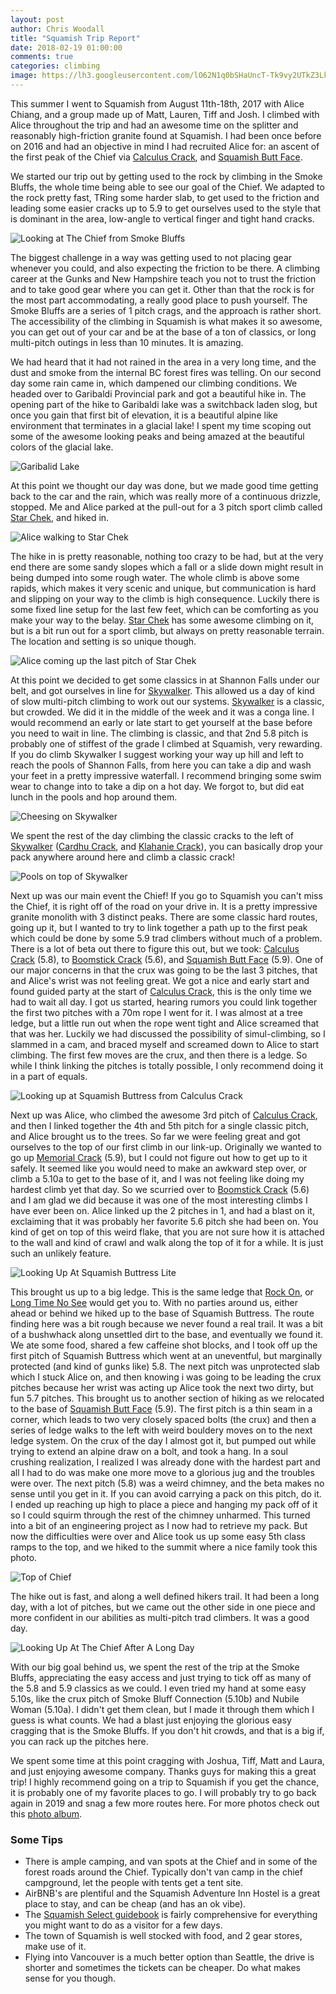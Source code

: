 ```yaml
---
layout: post
author: Chris Woodall
title: "Squamish Trip Report"
date: 2018-02-19 01:00:00
comments: true
categories: climbing
image: https://lh3.googleusercontent.com/lO62N1q0bSHaUncT-Tk9vy2UTkZ3Lkfxy7PefcmStPRtXeqM2hD6X3wJNOAPpFFroTvt-4DHI0jPGD3QmjYXKd7Kb0Wjf-7ZXps2hbDzT-FLqAQULQnnugQoa3lPzO2woC7gEIuYzJwyYE8SgRWddd68jNQxZ-qi5VgpiX9OxFAa9LVvKlE-kzGH3KU3a7pxy6MJRQszMZKgsQJUcfE_rI8YQFaTOyj3IP_AAGU9SFpQNF0RikSqSCT9GYQNYCQui98AkKaj71XM_wAPJg2_SNUAbmHWvN_uJHDm2_TJBaWptxXYBNRjxzsChfIXFNL0YA0fr_rVuqcOpqwsqEZF8SBmc4EYYC7n5uSmvUlwIR6UqBG-h9mTCvL7SOcyeEXmJL_kW-CfQKBpOcGTq8SLOP8f741tviu5Zl74JqPDPbPp2OLFcP4otIonPgZpUbCMp-Wzp0bgj4q-AdbdC8JmXjSaG_IgsLmWFPJeZh86qrbZiiMvhfIVyZloPVpqL38Oug9dOEuvtO5E5-XHY___5ztgZRtwclyfN-8kRatBVmmlt7SNLkbt6nPWTUEcYzdwkOh8jTnPnuncpkZH9Pb5u55VDeBy90KU5VrDJN4_dRPjNpLsG8BAOZ6cVTKDgTKD2P7SrzgKgyEet39leRJXBgFbmOsuEJwV=w533-h946-no
---
```


This summer I went to Squamish from August 11th-18th, 2017 with Alice Chiang, and a group made up of Matt, Lauren, Tiff and Josh. I climbed with Alice throughout the trip and had an awesome time on the splitter and reasonably high-friction granite found at Squamish. I had been once before on 2016 and had an objective in mind I had recruited Alice for: an ascent of the first peak of the Chief via [Calculus Crack], and [Squamish Butt Face].

<!-- more -->

We started our trip out by getting used to the rock by climbing in the Smoke Bluffs, the whole time being able to see our goal of the Chief. We adapted to the rock pretty fast, TRing some harder slab, to get used to the friction and leading some easier cracks up to 5.9 to get ourselves used to the style that is dominant in the area, low-angle to vertical finger and tight hand cracks.

![Looking at The Chief from Smoke Bluffs](https://lh3.googleusercontent.com/V9l9vqSPHdVXfae-1HKw3btK8MmDy4-delWJpAll-kYi1fvfL8u6ktnk946OYUH-keTRDec7OYqW_qpRaDDDfdlTnTt1_AKnMhwPv1iSFelVJ0kvNUFe1-yJ7wueUFVclrBP8OF6VlSnywAKuVst18ktAvNuqcnUySRsUwWyG3_oOTOby5cZsBRRBGCjuFgwA0g6TuFGi03M9RtnJ2iLJ1FkzMl_mc5GvrFmhfxC2sozj-q-TAkwDZmOkGnU9-L-he8bsUD80Kuq0xvJHBuTTFhj-5bBaEf9OZ8bXFAQA1VZ8QSw33e7IKpaHE_n8guuZvEDXVGexCcybSVfTn-8yMG4Az0ydI4rewuC0Tij9gJ5kdSYOmC8iyilv9H2reZpAhf9lzmLyKFAeKtVcXbClVqGkTm7Km4FlDRmAEPXOJvfr4hUjilMc283w5VPkij2cbkRteUZ9yLcsO-scFXL5-eiMyYcKsidtgevJ7o9F9nzDcNpk0UmwtKHwp_i9n3bIs2QK4L0jSfysxew3QcfDgr0nMh886YYx3M1WTNii4mtp1SuTHXme29_7NOhiBIp33gx5yAGXbms6yY-llFjcy8PR9iQucXYyduvjWMh_NLgTDwHkbrWhnwIUoV7TZKJxSDq11_4d8WySuVLhs6p2JseLZLPxNU6=w533-h946-no)

The biggest challenge in a way was getting used to not placing gear whenever you could, and also expecting the friction to be there. A climbing career at the Gunks and New Hampshire teach you not to trust the friction and to take good gear where you can get it. Other than that the rock is for the most part accommodating, a really good place to push yourself. The Smoke Bluffs are a series of 1 pitch crags, and the approach is rather short. The accessibility of the climbing in Squamish is what makes it so awesome, you can get out of your car and be at the base of a ton of classics, or long multi-pitch outings in less than 10 minutes. It is amazing.

We had heard that it had not rained in the area in a very long time, and the dust and smoke from the internal BC forest fires was telling. On our second day some rain came in, which dampened our climbing conditions. We headed over to Garibaldi Provincial park and got a beautiful hike in. The opening part of the hike to Garibaldi lake was a switchback laden slog, but once you gain that first bit of elevation, it is a beautiful alpine like environment that terminates in a glacial lake! I spent my time scoping out some of the awesome looking peaks and being amazed at the beautiful colors of the glacial lake.

![Garibalid Lake](https://lh3.googleusercontent.com/uczW4eQOoW6k59R96KhdhWf7vl1dyNx7UvVrLFgjj249_ViwK8JPbhW0u7y-yNOCroaD8bHeJYqfpapKYmpoqVwZkximSPjaEDBCnXYpz2etKIlWvkDHumGw5fVXYnqsnJA3jL20lZmGsX7qo1bG1WsdWtXzXqwXitIMSfXn_WeNuM6oWfUzff4-SGDDk7DO0kAoT29b0fMfzGiS5E3y4gCQ8gEdiEha3oCXVoolog6tGplebUcjzeQSKPoXd3yyP08TxYf8thfBk9kd-a5WAZxYEjgmtLVyVqetII77a6udPeaYDm5uTpr3CZcS3QPm3KNgD34V_fDsynmy9fUQwkIHqECz2snxBpXCJijXVDxxPPrtQZ1ccvm26KqlFVB0JDYRGxLW-wx4qIM6ot_sWzyHliushQZ-O-cJs9mYy3PLGhkeIZL6_J5zZfAi_ej-UO5r5HgDv-KTJSiG-ZQVunsYoPbDYFIY3x3mWbVHUbvC0bJakhQiyG31WdwxIKdGHY2KJqjp-QRLaibko33iC_bmLI7urX9hRYW9iVGDBWtGNOBOUa2lpur-_xvBHIrzO4PoykETirQm6HCw2zAZkieqXrGqCf4FZtp8-iIwyiytgGTSEw4paWjZFY2lLrv7pCCmEvbgIN9TW6Frk3tuGLP5BgOvzJ4F=w961-h541-no)

At this point we thought our day was done, but we made good time getting back to the car and the rain, which was really more of a continuous drizzle, stopped. Me and Alice parked at the pull-out for a 3 pitch sport climb called [Star Chek], and hiked in.

![Alice walking to Star Chek](https://lh3.googleusercontent.com/CQ8K5ClFpkpKdkdemJfLzXz8jvH9Y-1rWPaqaXWnLYylqOf8dsfLACQATEiQkkE-YqbaCFRSt-Zr9C9Yemd4w7u1XvBJOI06v9kDwf0c9U6Hu2CUdqTIyiguaLRwCXDlpvac4b-_s7p5MbTZzqPgm-aqTrbX8aeGRsos6RwOh2FxcRnbNvN-Y3WvbtBkXy1dIikkXD9uGRGYdUl2xro8J6jsiW6iAeU6DawW1MDdGkV3WGUK_hHsjRZuK-Qc-_0ZrarmOi7nldKLcdp5EphMxsXipRmWGxrDzddOXxmpgwgFwp-SHzi9y0cycUtVHNWJv3GDb4KLDkQ06sZbhlMzYpoPqg_TkdE316-T_kcnWp29B7OZHeb7s0UfDnGqyYbljHTLvWQHYTO5r3CAa8dc-9ZsKLs3jj22LE2nBiwlKxoiShhe6Tc4HytHHRcxvU-iIz5AvBiDe0RDAxRxVft1FTzGPKaNZNIQ34n-yrPQWJ1uzBYgxj6pDkMvBo-qZ5y0rrEhh3lAPpRHMVX78Ko6peQxTSx3VqlxGXG97YaOGAlyKvUWkrYvzq8AXKSZFyUk7gbYUfQOsIIl0hnD5dnRq285CgbJ6Wsf8vGdo8MJhDxuJJWrzZGioviUt6Y0-JWxTH4Jj-G81xf2eOWWnbRr4ZIr7Awv1i1C=w961-h541-no)

The hike in is pretty reasonable, nothing too crazy to be had, but at the very end there are some sandy slopes which a fall or a slide down might result in being dumped into some rough water. The whole climb is above some rapids, which makes it very scenic and unique, but communication is hard and slipping on your way to the climb is high consequence. Luckily there is some fixed line setup for the last few feet, which can be comforting as you make your way to the belay. [Star Chek] has some awesome climbing on it, but is a bit run out for a sport climb, but always on pretty reasonable terrain. The location and setting is so unique though.

![Alice coming up the last pitch of Star Chek](https://lh3.googleusercontent.com/V0greODOOX8su4dHXu8fwqL5QDvtC9b8M3jqi1RJYV8vbbNR_IYPgVVjXoDZkoeKEfpBUq4E0jzQMACy8-XzAhfbNtOPavDZ-34lmFeNedhqMQTydF3WuIgDdxnYiIrmx3wlx9SESK1bekza3evMPvh6_OYOgea2qYkpqTGAeWxDCQQh4ywvBPE9HSO73ddCskIINp8HSHbDnPrud96Ne7KhfiYPrMz1sIQMiQG1ZK3JbeEqmKcjsNzKYp_xr3lfxPxo2gVMxsNcQ608CESaEA75D-GBMmh6WDTKM4lmSVJPh7e_RLN9HTym5Ck_gXx3Ems_KUUkiJYCT1bM_wx3KK5rvp0QDNgq7pRV6wKwYia8STxhwFkLbxGpM9EcJkGimaMFpq-kpNNg8CqEAC0SBbWup0Ee7n9uuUhbTekqUnta2qmUE9UcfDVc66Mn416AbdHvGRx3Oyj0JQU2ja_mr-O0snHS3YZvij3VQz-j6jwYek08_pCyJFLObGkW5WfzoUU_ReXN2MZQkQTEbG-9Y2sfMznwXcjs2MsfM1-dnL0Hp-pjmOVtz4tTVzInrTD1s8CbV830kjX-ajLOS9BdF4JMp7I9KjP4lFNowDx8SNgF_r6YppYjmwk7iH-rdlUlDDX2bkUZSn2QZCABve1rHlNr7qXWDHPJ=w961-h721-no)

At this point we decided to get some classics in at Shannon Falls under our belt, and got ourselves in line for [Skywalker]. This allowed us a day of kind of slow multi-pitch climbing to work out our systems. [Skywalker] is a classic, but crowded. We did it in the middle of the week and it was a conga line. I would recommend an early or late start to get yourself at the base before you need to wait in line. The climbing is classic, and that 2nd 5.8 pitch is probably one of stiffest of the grade I climbed at Squamish, very rewarding. If you do climb Skywalker I suggest working your way up hill and left to reach the pools of Shannon Falls, from here you can take a dip and wash your feet in a pretty impressive waterfall. I recommend bringing some swim wear to change into to take a dip on a hot day. We forgot to, but did eat lunch in the pools and hop around them.

![Cheesing on Skywalker](https://lh3.googleusercontent.com/YsUk46sd5pf2fn7QYYaFvYk37JWL6xu3SvsKbusHUhpBJlQeSLP60tKiqRFoxNXNmwvIh2glq2EyxQVX0keOMxksR75joe-JmF8GFZTRbz3NTI7Ld4-dn9IX7l9kil1LRH1_3tvN_27RNnHft0mNJa3FuRQV0_5uggs6fxSeZhKizb7OqHFwqCSc8IFMFxIgynfcj1BsKwTknrTIzBfPPkDzpdwycVhP_PddsG0UkYj_zWQcRb7nwCTdnDw-xExB9VkJa6B073aCbgbxL7qwJqAUMQN2fXwoUlnLZ4BC3EpoCIAxrAONsbrwd9EmQw95m5TcfCLmg89izg87HaxFWKk89l9EmpSWWZqOb16Tz2XTo-xdXFYpoy0erxM0-856giUsUr3kKHJxN-S4_qU6zqBcEIHv7PwFAYHotsYQILYztjokhxtiatpZPZo3VEabGU3wEQCjexYAEHGK4nX5OFGQv7Zopco10WL_Qjhe-sJnsvSGhiPqt7yxQs9WpKoZGNgyr8Od_omg9awZQMY2ARJw4rLbk01_W4XQUSB3uNXRDzmrR5Pr-GVxELUPnqVTh_zDNjxcd8cyc06o64fH0M65eiZtM2XGVAYjGfoUGIaXpDrHvnJGmDtPMnET5d_BIKv58ODwhLGxtXLAIfo91EwqwN3w6BHU=w961-h721-no)

 We spent the rest of the day climbing the classic cracks to the left of [Skywalker] ([Cardhu Crack], and [Klahanie Crack]), you can basically drop your pack anywhere around here and climb a classic crack!

![Pools on top of Skywalker](https://lh3.googleusercontent.com/4gGvsNuh6yqbDwJPia_s_5JdHJnyQ9PHtkZeq0120qLe-YMvcAOzT6gLTxU4K104UZLGEigUDnnjr3RQmscpsIDyM75-01UbcbMxP8tkFv85GG_FNggEpvZ_E88TfRKUQoUcYO2DI3Bm4CQivrXvew4MJhT-GCsQLK4Fge5uqb8O4hDAtyhAL02oxRmhN2MNcShTtu0BjqaHNiqlPGUMUsKaU7WpN4RFMWUijdDZfm7_J4srYeUkT7B0n1n8d-U9tCOfsU36ERncWWpzqRjS27JnZ5axnjHOkH0bwcBoz9nu8cfPOsFIuhoXOWBGBmidBkmnuVvWMO8I_DenqRMGWWCe3nYEWpI-mBqqsLaiILq5G4jDj1r-099yTfCojRoki7-_V0ZL_1QgiCUtWdSu04tgdFtf7aIrVKbnigaSM3O9eSOpVrQKoK5tRgy5FwzfW3vzdse-rxr846v7Q_Li4V_k4w5pidZ7TdWv0eJZ3onb8DJIVx1A5y8_xOoU0reSSSkV1pK3Fz9yTU2BNjqLPSd8RcnQFhgHhWdSAkPTNUbzuwxs8Y5kvUcjau_6f9xdSW1gRtrPZlMYRxhaQABM_ZLD--3nLeIeAiiN9ENOpZ96Twc3BmeCMMq0thDvzvjDcYFYnHyCaOQ3bhIEcf6l4RYsHPpArLKv=w533-h946-no)

Next up was our main event the Chief! If you go to Squamish you can't miss the Chief, it is right off of the road on your drive in. It is a pretty impressive granite monolith with 3 distinct peaks. There are some classic hard routes, going up it, but I wanted to try to link together a path up to the first peak which could be done by some 5.9 trad climbers without much of a problem. There is a lot of beta out there to figure this out, but we took: [Calculus Crack] (5.8), to [Boomstick Crack] (5.6), and [Squamish Butt Face] (5.9). One of our major concerns in that the crux was going to be the last 3 pitches, that and Alice's wrist was not feeling great. We got a nice and early start and found guided party at the start of [Calculus Crack], this is the only time we had to wait all day. I got us started, hearing rumors you could link together the first two pitches with a 70m rope I went for it. I was almost at a tree ledge, but a little run out when the rope went tight and Alice screamed that that was her. Luckily we had discussed the possibility of simul-climbing, so I slammed in a cam, and braced myself and screamed down to Alice to start climbing. The first few moves are the crux, and then there is a ledge. So while I think linking the pitches is totally possible, I only recommend doing it in a part of equals.

![Looking up at Squamish Buttress from [Calculus Crack]](https://lh3.googleusercontent.com/P9wWd-WtWijB_3vaYBGnc4EcaKIS3kn72IQ4kNg9Zy-PAFcIrykR14i6OlRqAStRH8ar75BzxuncA3rAQY6Z5ZjMFcJkr2GOE_s7FNJtX_PmOf5zUVXoiD85HcxyW7r-8LPKt0PD8YIfXmAprD6LK9Ioj025OipsHYHH_YQde7QjYdTrXOEr7KU7yG98Ho-rWS2BhQCsq9N6rKYTI0KkZMjbdkpyocguAbuW3Pwb4vh59mnB5JnxYibP64MtokoqW_KC2Ynka7tklViB4Ns6xwxgE50cpqVnZsJUsybXKwLP6sacAyN5TMI6PGtVhjRcAjHA1-BFWKSbY6OwbF2mKM6-SQlHBHx3wYQ1_YOVEeiZBEqBiZRRnOpW0n3aL1UcPQVYl3iWUXEWytoGmBOGqO5IybykO6blIm0-40oRFC0DlLK99KLU59iC7hHrg2nw64o5CPuNAiHVA8dOR8DdjudqHQ4txjVsjysZgN9QzQ5SCQNaztBT6DU5QFYJMzTbWpIcLqRpl_g7t8cLtB2FlLn7Cc_CLYTW0uVM4MzopyvZTDWrAnP_WXQUTXMVwSTpPUQjN-6takkw1VZV1o9MvmQ9ETXRS8CHRFVtXRPG5HbnuR0d4WYiI2VlpMZTigqfx6DVzoOqVfdSez2FP9ul5TaOFIKmTa3u=w533-h946-no)


Next up was Alice, who climbed the awesome 3rd pitch of [Calculus Crack], and then I linked together the 4th and 5th pitch for a single classic pitch, and Alice brought us to the trees. So far we were feeling great and got ourselves to the top of our first climb in our link-up. Originally we wanted to go up [Memorial Crack] (5.9), but I could not figure out how to get up to it safely. It seemed like you would need to make an awkward step over, or climb a 5.10a to get to the base of it, and I was not feeling like doing my hardest climb yet that day. So we scurried over to [Boomstick Crack] (5.6) and I am glad we did because it was one of the most interesting climbs I have ever been on. Alice linked up the 2 pitches in 1, and had a blast on it, exclaiming that it was probably her favorite 5.6 pitch she had been on. You kind of get on top of this weird flake, that you are not sure how it is attached to the wall and kind of crawl and walk along the top of it for a while. It is just such an unlikely feature. 

![Looking Up At Squamish Buttress Lite](https://lh3.googleusercontent.com/y27mT5rrh-iRmZvIqLnevM6yezmFqbfDeA5yi0wLniAsmYUsxYVDPzZGI5nVMpegeCKiEfYCsmsKw9YJUYT3XtPzynVIb8kOawcEx_COaM6TYqDODMYhSMZepm7ILRweODvrlPjn9nCb4SwAGiWMQer90VlSnSdRkOY6-xO-MwzGDlHcV4R7kU91yGNRyk9R7jldt4XGLLEaJCKsEUNOZ9UJcsxsXvc_92KTyhF8nWRp2NxEjVsiYu06Bctyc3dZj8LZjexhG01d886_ZjPGfbIltnwGbr7b2bJA5Iutk4MN9pDT37OjXiTv4IQn4qyckDwmFvtEdgDw3fIOukGBYKozJgVGQHAIYMKpuBLuWX96YU2UWNJujscgyvtw4wqesIHd7JNY3ExkWCj-YHoq4pJefZF-O8tvkr7j8omvIIZ3TJQo0ml14B-tQ_v48sdEpCChxwUC3hxjjJEx4JZJwFMQcxrrr88YJtxde_WTRbFhfGc_9DHpWikE-1vaj_JT3FpWZGkCWt56wBBwSHIOBBQT9lOyv4Z95AXTfuyhog__AIEKg8xHKBYkvJUhfftVS0gQ8HbM3HBtkP8jjI0a0T_QZ9Z_VO1I1pnf9qj0z24W_YoFszE3ZVdBo_2n6hyA4WazWwZr_ytElflLNQ5CSI1K-Z-XRHxb=w533-h946-no)

This brought us up to a big ledge. This is the same ledge that [Rock On], or [Long Time No See] would get you to. With no parties around us, either ahead or behind we hiked up to the base of Squamish Buttress. The route finding here was a bit rough because we never found a real trail. It was a bit of a bushwhack along unsettled dirt to the base, and eventually we found it. We ate some food, shared a few caffeine shot blocks, and I took off up the first pitch of Squamish Buttress which went at an uneventful, but marginally protected (and kind of gunks like) 5.8. The next pitch was unprotected slab which I stuck Alice on, and then knowing i was going to be leading the crux pitches because her wrist was acting up Alice took the next two dirty, but fun 5.7 pitches. This brought us to another section of hiking as we relocated to the base of [Squamish Butt Face] (5.9). The first pitch is a thin seam in a corner, which leads to two very closely spaced bolts (the crux) and then a series of ledge walks to the left with weird bouldery moves on to the next ledge system. On the crux of the day I almost got it, but pumped out while trying to extend an alpine draw on a bolt, and took a hang. In a soul crushing realization, I realized I was already done with the hardest part and all I had to do was make one more move to a glorious jug and the troubles were over. The next pitch (5.8) was a weird chimney, and the beta makes no sense until you get in it. If you can avoid carrying a pack on this pitch, do it. I ended up reaching up high to place a piece and hanging my pack off of it so I could squirm through the rest of the chimney unharmed. This turned into a bit of an engineering project as I now had to retrieve my pack. But now the difficulties were over and Alice took us up some easy 5th class ramps to the top, and we hiked to the summit where a nice family took this photo.


![Top of Chief](https://lh3.googleusercontent.com/NlFNZRpVbOMRVi_cnNTguk66rsrj8MB0YMXAqTl1KnOODR6zJTh7GYYnWV_Pcq-8wAMsXYXQ3XC1iXhe9w5cC8ix5BTGSjNg1fnqetsH1X3OSPd6g6sNUS55dmoVB3eRJl2w28wbf91ZSAdtgNMSp2VoRUmk_yUDwnQmjp2pqZsxZFpc_lUyE7s_hXIvAGyTwJTR80e6EyG6yIYVjd97d4arJpljGk9V4EmFkTQimWu3OxdvVATk71IAm3INImVWJFWtDx935Axx-lfS0BV98s3cqjZkiZ1ZW1b22HGlbQkx-ctNpNityMSjAQZXfizkKFXZXuQ8RdUKf0vvegxOPjnZ_8U0V7VKcakLzIFi-JF_7Jcn9Y0aRbcVwVTY1tfI5yMfDdteEcde07C3OLDSWLvZgmgTAJ8uV0Bhmc1H1X_PkeQI3zwPzwFTp_3PXEcS1DcIyI-fs1a8x8GN-biIgi5rlypcbleV6BlN7MwXHk2yhymLblhSA5sl68mEn7x_a463lR_Xb8HEue2Y0W-YXdjLRS6F4Qrg37g4U0Kjwhq-ql4sgrs06Gn_CEygY38TCWAMvqqjGDl4sdxQntigLUHTRyoC8yE7x3nqwbL6PUJrOuqDo2TU4_Lsh4bNjTbnToiZBQDZ4PwqeDrgksIkUEpFKMoz4IET=w961-h541-no)

The hike out is fast, and along a well defined hikers trail. It had been a long day, with a lot of pitches, but we came out the other side in one piece and more confident in our abilities as multi-pitch trad climbers. It was a good day.

![Looking Up At The Chief After A Long Day](https://lh3.googleusercontent.com/YiC-ouHBNLgr46PE-Li04j3G5rSV492z3NFD8FOBs9ohc_NgQbnNkMM0g2tUILY8iHwHgQCUrLhULVkBh5GEBt0FVaOU0yRFdjRGk6u1T1kluVwkLOR_SSJRVLDdgUDYNq8n3hMIF2YUTtM4pUHPbhr9cQTI7sodTXu7BN3F-YiLo35gHRW7tqBZr0kOHcyCXdv9oYHCIsVKMWq3jhNNlYLzQOXtSmny_eBlOlV1rd3zrKfv_7kDSuva2M0bQrSbGFvMPk19P7EkKudv6eHNMBDvdzXUDhm7M6Jyap-uo4T1ZBiV2-uGx-jqDOlWCFFFqBh9TLd9O9Nsq9PurOZ3d75tQTyW3GFd6OdP-xCU3VIoIZWTV2hYWPOvUtcs4frEFWUZx8yfaBMaLJlY3fW4YUXJTTCBNEfs8XpYRrFwktEGNw6WtThoAw6aI0PI9b9ti_8Paups7R7MqwjQrXjjAkF3LjyZpCXuUfkYDLK4Q_YZV1pd_tfEKIa25Sv6-riuHxMYITcFyO-iOcWZu_DCfTKEVjjdfH-xXmwaaMdRjomjqlxuv0JgQ3cg9WNgqcAkjEktIFAJXD3BHv8WAKXAFccuOMMBWanxS1y5IbmHrioPzsEnlOO0iaGJL3FmFUBfzo5hSDWDdr6KsHVQuJYpD9nZRaVxleRY=w533-h946-no)

With our big goal behind us, we spent the rest of the trip at the Smoke Bluffs, appreciating the easy access and just trying to tick off as many of the 5.8 and 5.9 classics as we could. I even tried my hand at some easy 5.10s, like the crux pitch of Smoke Bluff Connection (5.10b) and Nubile Woman (5.10a). I didn't get them clean, but I made it through them which I guess is what counts. We had a blast just enjoying the glorious easy cragging that is the Smoke Bluffs. If you don't hit crowds, and that is a big if, you can rack up the pitches here.

We spent some time at this point cragging with Joshua, Tiff, Matt and Laura, and just enjoying awesome company. Thanks guys for making this a great trip! I highly recommend going on a trip to Squamish if you get the chance, it is probably one of my favorite places to go.
I will probably try to go back again in 2019 and snag a few more routes here. For more photos check out this 
[photo album](https://goo.gl/photos/W2i1o5knCaQsJEYq6).

### Some Tips

- There is ample camping, and van spots at the Chief and in some of the forest roads around the Chief. Typically don't van camp in the chief campground, let the people with tents get a tent site.
- AirBNB's are plentiful and the Squamish Adventure Inn Hostel is a great place to stay, and can be cheap (and has an ok vibe).
- The [Squamish Select guidebook](https://www.quickdrawpublications.com/product/squamish-select/) is fairly comprehensive for everything you might want to do as a visitor for a few days.
- The town of Squamish is well stocked with food, and 2 gear stores, make use of it.
- Flying into Vancouver is a much better option than Seattle, the drive is shorter and sometimes the tickets can be cheaper. Do what makes sense for you though.


[Squamish Butt Face]: https://www.mountainproject.com/route/106864599/the-squamish-butt-face
[Calculus Crack]: https://www.mountainproject.com/route/106495528/calculus-crack
[Boomstick Crack]: https://www.mountainproject.com/route/106188277/boomstick-crack
[Memorial Crack]: https://www.mountainproject.com/route/106842580/memorial-crack
[Rock On]: https://www.mountainproject.com/route/105910904/rock-on
[Long Time No See]: https://www.mountainproject.com/route/113441195/long-time-no-see
[Star Chek]: https://www.mountainproject.com/route/107104796/star-chek
[Skywalker]: https://www.mountainproject.com/route/107198282/skywalker

[Klahanie Crack]: https://www.mountainproject.com/route/105947052/klahanie-crack
[Cardhu Crack]: https://www.mountainproject.com/route/106428241/cardhu-crack
